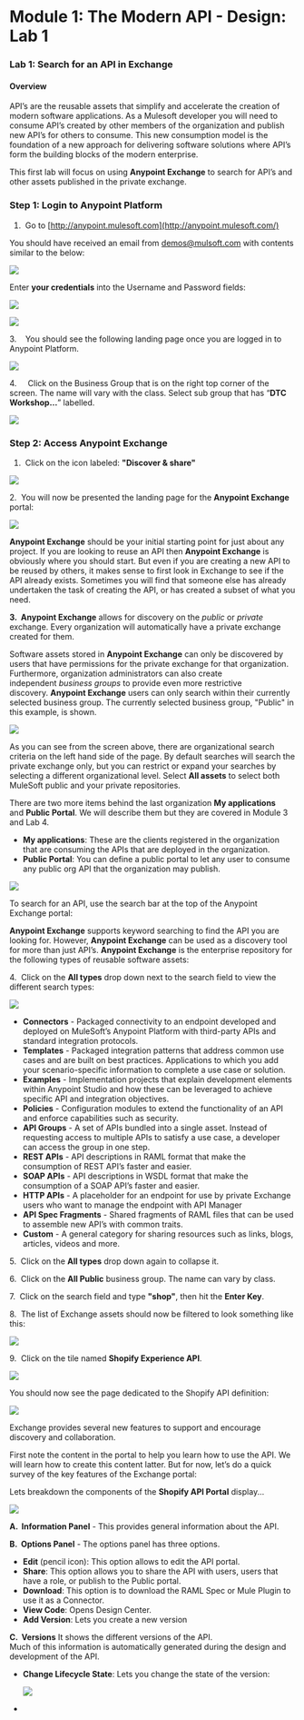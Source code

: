 # Module 1: The Modern API - Design: Lab 1

### Lab 1: Search for an API in Exchange

#### Overview

API’s are the reusable assets that simplify and accelerate the creation of modern software applications. As a Mulesoft developer you will need to consume API’s created by other members of the organization and publish new API’s for others to consume. This new consumption model is the foundation of a new approach for delivering software solutions where API’s form the building blocks of the modern enterprise.

This first lab will focus on using **Anypoint Exchange** to search for API’s and other assets published in the private exchange.

### Step 1: Login to Anypoint Platform

1.   Go to [http://anypoint.mulesoft.com](http://anypoint.mulesoft.com/)

You should have received an email from [demos@mulsoft.com](mailto:demos@mulsoft.com) with contents similar to the below:

![](https://lh5.googleusercontent.com/PSKwSLl4gHrotuO_iDZ98cg-HMmz81nGgyXaulvDargIZYtEgGVrMnImTFDCsqQ4qL4FiG6vDUgQd4FyMnlo5wxo4TbJT3jO_dwAaijoq3plnEdeN8U1mngE_oR-6fApjmsz713xl-2u)

Enter **your credentials** into the Username and Password fields:

![](https://lh3.googleusercontent.com/I3BmVSIOrRI7-MOYw1bwLIwLXbQhanAGkbLxU8nXPJBdrfT3Q48do4MTAT_-CspwMolWh9MdLMXpesaUBVeH_TzQ9B-RKA1YrtcXacWcFxFEw6bNkD-aeSDD7MgcH7s1D3qrvIRp3iij)

![](https://user-images.githubusercontent.com/84099162/163307176-edb5c8b1-bdd6-4e62-95c7-9486a34b7ba3.png)

3.    You should see the following landing page once you are logged in to Anypoint Platform.

![](https://lh3.googleusercontent.com/12uiw4WgEb8UXtVs5USDIxp-U92nW8cbwOixWN2Dl9RbcoFgVV7h2RfGP9wRV7gxEMKEhFB0YhF-Sblc3WHJitEq-p2NWMe9QvQxYgh2DZGCv4sPwRyoNERyynrtyUuarA5pZlvazu4v)

4\.     Click on the Business Group that is on the right top corner of the screen. The name will vary with the class. Select sub group that has “**DTC Workshop…**” labelled. 

![](https://user-images.githubusercontent.com/84099162/163307773-70b053e7-5dff-48b6-bf84-a01c563bb83b.png)

### Step 2: Access Anypoint Exchange

1.   Click on the icon labeled: **"Discover & share"**

![](https://lh4.googleusercontent.com/WfLVdBHMKu_aoimqMRxzs3gTPxmD8-1S8al2kpriEDrTHSDj8vs7ifUUEeGOLHsAPoltFVa6tXkmvQW1swcnq1HZLhS0zXAj3y2-z7h8x459yJlx519BAd2AvY7fgJ-KZXurlAlUMmUP)

2\.  You will now be presented the landing page for the **Anypoint Exchange** portal:

![](https://lh3.googleusercontent.com/RqJVjLuBYeiFcr8ezbjlMCEGcCocqE1s41lqMgFt5I1mxFGyjgteQ4B2jZGOdox0Dz7KD7gF5FFxyouy8psVQUq9OrfpiDgZ_D7kSTyssSffSxq6jO8D_WFJUKDgpCNsMHOcRzmmDEB7)

**Anypoint Exchange** should be your initial starting point for just about any project. If you are looking to reuse an API then **Anypoint Exchange** is obviously where you should start. But even if you are creating a new API to be reused by others, it makes sense to first look in Exchange to see if the API already exists. Sometimes you will find that someone else has already undertaken the task of creating the API, or has created a subset of what you need.

**3.  Anypoint Exchange** allows for discovery on the _public_ or _private_ exchange. Every organization will automatically have a private exchange created for them.

Software assets stored in **Anypoint Exchange** can only be discovered by users that have permissions for the private exchange for that organization. Furthermore, organization administrators can also create independent _business groups_ to provide even more restrictive discovery. **Anypoint Exchange** users can only search within their currently selected business group. The currently selected business group, "Public" in this example, is shown.

![](https://user-images.githubusercontent.com/84099162/163308447-9440003e-6e7a-44a1-856d-9b56e0be2048.png)

As you can see from the screen above, there are organizational search criteria on the left hand side of the page. By default searches will search the private exchange only, but you can restrict or expand your searches by selecting a different organizational level. Select **All assets** to select both MuleSoft public and your private repositories.

There are two more items behind the last organization **My applications** and **Public Portal**. We will describe them but they are covered in Module 3 and Lab 4.

*   **My applications**: These are the clients registered in the organization that are consuming the APIs that are deployed in the organization.
*   **Public Portal**: You can define a public portal to let any user to consume any public org API that the organization may publish.  

![](https://user-images.githubusercontent.com/84099162/163310629-6055bcd2-74d1-4715-8358-76ae14c392f9.png)

To search for an API, use the search bar at the top of the Anypoint Exchange portal:

**Anypoint Exchange** supports keyword searching to find the API you are looking for. However, **Anypoint Exchange** can be used as a discovery tool for more than just API’s. **Anypoint Exchange** is the enterprise repository for the following types of reusable software assets:

4.  Click on the **All types** drop down next to the search field to view the different search types:

![](https://lh6.googleusercontent.com/DQYtBv5_HmIRLZplDBcXF_U0zV4k2OGNR6d2FihR9wiYxjNU5D75GyYb_zttBf30m2rohyqUC_sVfaXF9G7tz4f15H9-Z5P4vDS-wrCuKW1aaLibhkHkNQYawaNrDAeQWSJ5bJM-fJzw)

*   **Connectors** - Packaged connectivity to an endpoint developed and deployed on MuleSoft’s Anypoint Platform with third-party APIs and standard integration protocols.
*   **Templates** - Packaged integration patterns that address common use cases and are built on best practices. Applications to which you add your scenario-specific information to complete a use case or solution.
*   **Examples** - Implementation projects that explain development elements within Anypoint Studio and how these can be leveraged to achieve specific API and integration objectives.
*   **Policies** - Configuration modules to extend the functionality of an API and enforce capabilities such as security.
*   **API Groups** - A set of APIs bundled into a single asset. Instead of requesting access to multiple APIs to satisfy a use case, a developer can access the group in one step.
*   **REST APIs** - API descriptions in RAML format that make the consumption of REST API’s faster and easier.
*   **SOAP APIs** - API descriptions in WSDL format that make the consumption of a SOAP API’s faster and easier.
*   **HTTP APIs** - A placeholder for an endpoint for use by private Exchange users who want to manage the endpoint with API Manager
*   **API Spec Fragments** - Shared fragments of RAML files that can be used to assemble new API’s with common traits.
*   **Custom** - A general category for sharing resources such as links, blogs, articles, videos and more.  

5.  Click on the **All types** drop down again to collapse it.

6.  Click on the **All Public** business group. The name can vary by class.

7.  Click on the search field and type **"shop"**, then hit the **Enter Key**.

8.  The list of Exchange assets should now be filtered to look something like this:

![](https://user-images.githubusercontent.com/84099162/163311652-d097e2c8-84f4-483d-9020-d56c78d12c93.png)

9.  Click on the tile named **Shopify Experience API**.

![](https://user-images.githubusercontent.com/84099162/163311802-60b7bbaa-e09d-4757-8b46-aed25e3af535.png)

You should now see the page dedicated to the Shopify API definition:

![](https://user-images.githubusercontent.com/84099162/163311947-02c8f59b-b654-4418-af39-b37736c940c3.png)

Exchange provides several new features to support and encourage discovery and collaboration.

First note the content in the portal to help you learn how to use the API. We will learn how to create this content latter. But for now, let’s do a quick survey of the key features of the Exchange portal:

Lets breakdown the components of the **Shopify API Portal** display...

![](https://user-images.githubusercontent.com/84099162/163312357-4ceb510c-600a-4bde-a4a0-1268806e15f1.png)

**A.  Information Panel** - This provides general information about the API.

**B.  Options Panel** - The options panel has three options.

*   **Edit** (pencil icon): This option allows to edit the API portal.
*   **Share**: This option allows you to share the API with users, users that have a role, or publish to the Public portal.
*   **Download**: This option is to download the RAML Spec or Mule Plugin to use it as a Connector.
*   **View Code**: Opens Design Center.
*   **Add Version**: Lets you create a new version

**C.  Versions** It shows the different versions of the API.  
Much of this information is automatically generated during the design and development of the API.

*   **Change Lifecycle State**: Lets you change the state of the version:  
      
    ![](https://lh3.googleusercontent.com/z8JVnqTc3WdYFpK8nfAY5wMK29ZgWlFP3ZqkXt4Ox247OBwaKpzBv5SqzQAM5eRMrsnePIa2s-G67-Yu90PDR46bzZPt6lKLQ6YiYLe_ADbwohjhAM-Cef40azMXJNYeiFQwdARhuC9S)

*
